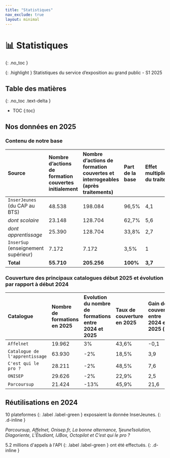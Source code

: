 ```yaml
---
title: "Statistiques"
nav_exclude: true
layout: minimal
---
```


# 📊 Statistiques
{: .no_toc }

{: .highlight }
Statistiques du service d’exposition au grand public - S1 2025

## Table des matières
{: .no_toc .text-delta }
- TOC
{:toc}

## Nos données en 2025

### Contenu de notre base

| Source | Nombre d’actions de formation couvertes initialement | Nombre d’actions de formation couvertes et interrogeables (après traitements) | Part de la base | Effet multiplicateur du traitement |
|:------------------------------------|:-----------|:------------|:---------|:--------|
| `InserJeunes` (du CAP au BTS)       | 48.538     | 198.084     | 96,5%    | 4,1     |
| *dont scolaire*                     | 23.148     | 128.704     | 62,7%    | 5,6     |
| *dont apprentissage*                | 25.390     | 128.704     | 33,8%    | 2,7     |
| `InserSup` (enseignement supérieur) | 7.172      | 7.172       | 3,5%     | 1       |
| **Total**                           | **55.710** | **205.256** | **100%** | **3,7** |

### Couverture des principaux catalogues début 2025 et évolution par rapport à début 2024

| Catalogue | Nombre de formations en 2025 | Evolution du nombre de formations entre 2024 et 2025 | Taux de couverture en 2025 | Gain de couverture entre 2024 et 2025 (pts) |
|:-------------------------------|:-------|:-----|:------|:-----|
| `Affelnet`                     | 19.962 | 3%   | 43,6% | -0,1 |
| `Catalogue de l'apprentissage` | 63.930 | -2%  | 18,5% | 3,9  |
| `C'est qui le pro ?`           | 28.211 | -2%  | 48,5% | 7,6  |
| `ONISEP`                       | 29.626 | -2%  | 22,9% | 2,5  |
| `Parcoursup`                   | 21.424 | -13% | 45,9% | 21,6 |

## Réutilisations en 2024

10 plateformes
{: .label .label-green }
exposaient la donnée InserJeunes.
{: .d-inline }

*Parcoursup, Affelnet, Onisep.fr, La bonne alternance, 1jeune1solution, Diagoriente, L’Étudiant, IJBox, Octopilot et C’est qui le pro ?*

5.2 millions d'appels à l'API
{: .label .label-green }
ont été effectués.
{: .d-inline }



